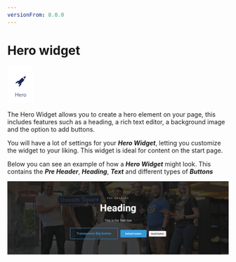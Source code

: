 ```yaml
---
versionFrom: 8.0.0
---
```


# Hero widget

![The Hero Widget icon](images/The-Hero-Widget1.png)

The Hero Widget allows you to create a hero element on your page, this includes features such as a heading, a rich text editor, a background image and the option to add buttons.

You will have a lot of settings for your ***Hero Widget***, letting you customize the widget to your liking. This widget is ideal for content on the start page.

Below you can see an example of how a ***Hero Widget*** might look. This contains the ***Pre Header***, ***Heading***, ***Text*** and different types of ***Buttons***

![Frontend example of the Hero widget including 3 different types of buttons](images/Scrren-shot-of-hero-widget.png)
